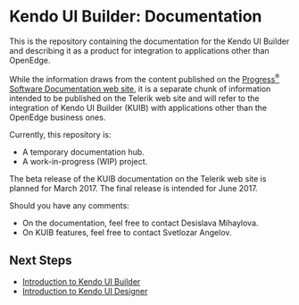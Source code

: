 # Kendo UI Builder: Documentation

This is the repository containing the documentation for the Kendo UI Builder and describing it as a product for integration to applications other than OpenEdge.

While the information draws from the content published on the [Progress<sup>®</sup> Software Documentation web site](https://documentation.progress.com/index.html#page/progdocindex/kendo-ui-builder-by-progress.html), it is a separate chunk of information intended to be published on the Telerik web site and will refer to the integration of Kendo UI Builder (KUIB) with applications other than the OpenEdge business ones.

Currently, this repository is:
* A temporary documentation hub.
* A work-in-progress (WIP) project.

The beta release of the KUIB documentation on the Telerik web site is planned for March 2017. The final release is intended for June 2017.

Should you have any comments:
* On the documentation, feel free to contact Desislava Mihaylova.
* On KUIB features, feel free to contact Svetlozar Angelov.

## Next Steps

* [Introduction to Kendo UI Builder](https://gitlab.telerik.com/maelstrom/kuib-documentation/blob/master/overview.md)
* [Introduction to Kendo UI Designer](https://gitlab.telerik.com/maelstrom/kuib-documentation/blob/master/designer/overview.md)
